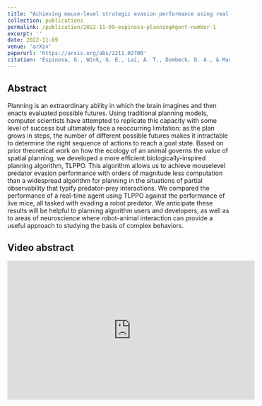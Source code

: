 ```yaml
---
title: "Achieving mouse-level strategic evasion performance using real-time computational planning"
collection: publications
permalink: /publication/2022-11-09-espinosa-planningAgent-number-1
excerpt: ''
date: 2022-11-09
venue: 'arXiv'
paperurl: 'https://arxiv.org/abs/2211.02700'
citation: 'Espinosa, G., Wink, G. E., Lai, A. T., Dombeck, D. A., & MacIver, M. A. (2022). Achieving mouse-level strategic evasion performance using real-time computational planning.'
---
```

## Abstract 
Planning is an extraordinary ability in which the brain imagines and then enacts evaluated possible futures. Using traditional planning models, computer scientists have attempted to replicate this capacity with some level of success but ultimately face a reoccurring limitation: as the plan grows in steps, the number of different possible futures makes it intractable to determine the right sequence of actions to reach a goal state. Based on prior theoretical work on how the ecology of an animal governs the value of spatial planning, we developed a more efficient biologically-inspired planning algorithm, TLPPO. This algorithm allows us to achieve mouselevel predator evasion performance with orders of magnitude less computation than a widespread algorithm for planning in the situations of partial observability that typify predator-prey interactions. We compared the performance of a real-time agent using TLPPO against the performance of live mice, all tasked with evading a robot predator. We anticipate these results will be helpful to planning algorithm users and developers, as well as to areas of neuroscience where robot-animal interaction can provide a useful approach to studying the basis of complex behaviors.


## Video abstract 
<div style="text-align:center; transform: scale(1.0);margin-bottom: 40px;">
    <iframe width="560" height="315" src="https://www.youtube.com/embed/PpGYyq2HbUY?si=9uVg2e-_saBEMzkW" title="YouTube video player" frameborder="0" allow="accelerometer; autoplay; clipboard-write; encrypted-media; gyroscope; picture-in-picture; web-share" allowfullscreen></iframe>
</div>

